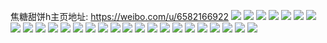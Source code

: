 焦糖甜饼h主页地址: https://weibo.com/u/6582166922 
![](https://wx4.sinaimg.cn/mw2000/007bs6iCly1h8wk4aff2tj31400u0119.jpg) 
![](https://wx4.sinaimg.cn/mw2000/007bs6iCly1h83u1vttnnj30u00u0th0.jpg) 
![](https://wx4.sinaimg.cn/mw2000/007bs6iCly1h83u1w7nw3j30u0140ag3.jpg) 
![](https://wx4.sinaimg.cn/mw2000/007bs6iCly1h83u1vfbfaj31400u010q.jpg) 
![](https://wx4.sinaimg.cn/mw2000/007bs6iCly1h6vzkk4knfj30u00u075u.jpg) 
![](https://wx4.sinaimg.cn/mw2000/007bs6iCly1h6vzklfaxqj30u00u0wfz.jpg) 
![](https://wx4.sinaimg.cn/mw2000/007bs6iCly1h68tjecvh4j30n0082gm7.jpg) 
![](https://wx4.sinaimg.cn/mw2000/007bs6iCly1h56jxmebejj30u0140n1t.jpg) 
![](https://wx4.sinaimg.cn/mw2000/007bs6iCly1h4v1vhhjdkj30u014049a.jpg) 
![](https://wx4.sinaimg.cn/mw2000/007bs6iCly1h4v1vi37uqj30u00u0tdh.jpg) 
![](https://wx4.sinaimg.cn/mw2000/007bs6iCly1h4uwfiqjwej32c02c0npd.jpg) 
![](https://wx4.sinaimg.cn/mw2000/007bs6iCly1h4uwkmgklqj31o01o04qp.jpg) 
![](https://wx4.sinaimg.cn/mw2000/007bs6iCly1h4p2uim0cmj31400u046m.jpg) 
![](https://wx4.sinaimg.cn/mw2000/007bs6iCly1h4p2ujilyyj31400u0wmh.jpg) 
![](https://wx4.sinaimg.cn/mw2000/007bs6iCly1h4p2uka1h4j31400u0wky.jpg) 
![](https://wx4.sinaimg.cn/mw2000/007bs6iCly1h4p2ulb9zyj30u00u0qa6.jpg) 
![](https://wx4.sinaimg.cn/mw2000/007bs6iCly1h46be0d2i4j33402c07wj.jpg) 
![](https://wx4.sinaimg.cn/mw2000/007bs6iCly1h3rq3bbqdnj30u0140na9.jpg) 
![](https://wx4.sinaimg.cn/mw2000/007bs6iCly1h3rq2hy7ddj30my09rtaz.jpg) 
![](https://wx4.sinaimg.cn/mw2000/007bs6iCly1h3rq8axw4oj33402c04qq.jpg) 
![](https://wx4.sinaimg.cn/mw2000/007bs6iCly1h3hbhnh2daj313u0tu42n.jpg) 
![](https://wx4.sinaimg.cn/mw2000/007bs6iCly1h3gca0yjasj32c02c0kjm.jpg) 
![](https://wx4.sinaimg.cn/mw2000/007bs6iCgy1h2zl1wf37kj30tw0twadk.jpg) 
![](https://wx4.sinaimg.cn/mw2000/007bs6iCgy1h2zgluiwspj30n00b2gm2.jpg) 
![](https://wx4.sinaimg.cn/mw2000/007bs6iCgy1h2n9t1naelj30u019gwnk.jpg) 
![](https://wx4.sinaimg.cn/mw2000/007bs6iCgy1h2n9t2o0h6j30u00u0122.jpg) 
![](https://wx4.sinaimg.cn/mw2000/007bs6iCgy1h2n9t4af7aj30u0140qaw.jpg) 
